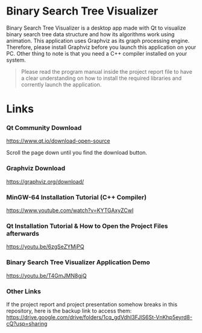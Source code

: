 # Binary Search Tree Visualizer
Binary Search Tree Visualizer is a desktop app made with Qt to visualize binary search tree data structure and how its algorithms work using animation. This 
application uses Graphviz as its graph processing engine. Therefore, please install Graphviz before you launch this application on your PC. Other thing to note is that you need
a C++ compiler installed on your system. 

> Please read the program manual inside the project report file to have a clear understanding on how to install the required libraries and corrently launch the application. 

# Links

### Qt Community Download 

https://www.qt.io/download-open-source

Scroll the page down until you find the download button. 

### Graphviz Download

https://graphviz.org/download/

### MinGW-64 Installation Tutorial (C++ Compiler)

https://www.youtube.com/watch?v=KYTGAxyZCwI

### Qt Installation Tutorial & How to Open the Project Files afterwards

https://youtu.be/6zgSeZYMjPQ

### Binary Search Tree Visualizer Application Demo

https://youtu.be/T4GmJMN8gjQ

### Other Links

If the project report and project presentation somehow breaks in this repository, here is the backup link to access them: https://drive.google.com/drive/folders/1cq_gdVdhI3FJlS6St-VnKhp5eyrd8-cQ?usp=sharing
